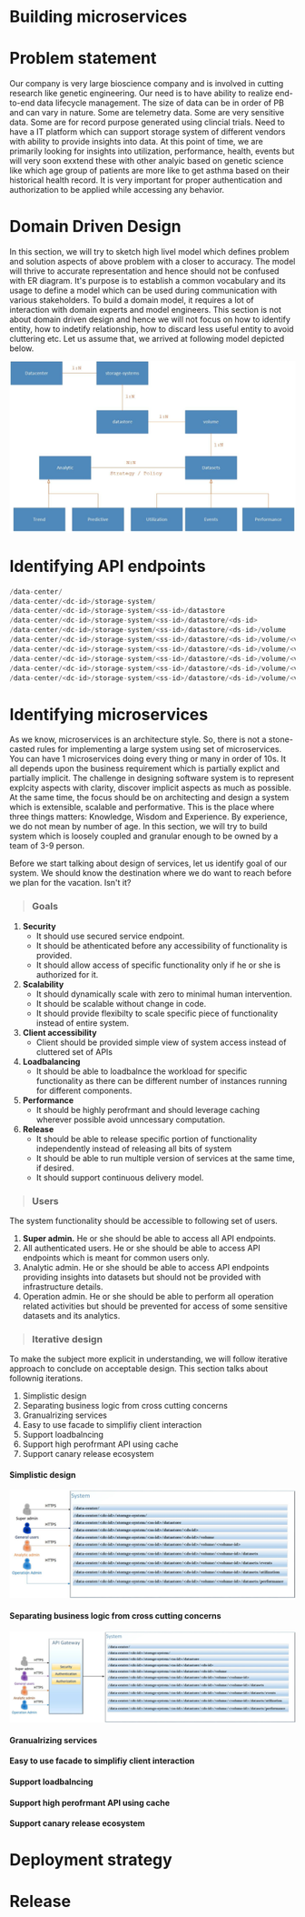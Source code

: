 # Building microservices

# Problem statement

Our company is very large bioscience company and is involved in cutting research like genetic engineering.
Our need is to have ability to realize end-to-end data lifecycle management. The size of data can be in order 
of PB and can vary in nature. Some are telemetry data. Some are very sensitive data. Some are for record
purpose generated using clincial trials. Need to have a IT platform which can support storage system of 
different vendors with ability to provide insights into data. At this point of time, we are primarily looking 
for insights into utilization, performance, health, events but will very soon exxtend these with other 
analyic based on genetic science like which age group of patients are more like to get asthma based on their
historical health record. It is very important for proper authentication and authorization to be applied 
while accessing any behavior.


# Domain Driven Design

In this section, we will try to sketch high livel model which defines problem and solution aspects of above
problem with a closer to accuracy. The model will thrive to accurate representation and hence should not be 
confused with ER diagram. It's purpose is to establish a common vocabulary and its usage to define a model
which can be used during communication with various stakeholders.  To build a domain model, it requires a 
lot of interaction with domain experts and model engineers. This section is not about domain driven design
and hence we will not focus on how to identify entity, how to indetify relationship, how to discard less 
useful entity to avoid cluttering etc. Let us assume that, we arrived at following model depicted below.

![Domain model](/micro-services/images/genetic-domain.jpg)


# Identifying API endpoints

```go
/data-center/
/data-center/<dc-id>/storage-system/
/data-center/<dc-id>/storage-system/<ss-id>/datastore
/data-center/<dc-id>/storage-system/<ss-id>/datastore/<ds-id>
/data-center/<dc-id>/storage-system/<ss-id>/datastore/<ds-id>/volume
/data-center/<dc-id>/storage-system/<ss-id>/datastore/<ds-id>/volume/<volume-id>
/data-center/<dc-id>/storage-system/<ss-id>/datastore/<ds-id>/volume/<volume-id>/datasets
/data-center/<dc-id>/storage-system/<ss-id>/datastore/<ds-id>/volume/<volume-id>/datasets/utilization
/data-center/<dc-id>/storage-system/<ss-id>/datastore/<ds-id>/volume/<volume-id>/datasets/events
/data-center/<dc-id>/storage-system/<ss-id>/datastore/<ds-id>/volume/<volume-id>/datasets/performance
```

# Identifying microservices

As we know, microservices is an architecture style. So, there is not a stone-casted rules for implementing a 
large system using set of microservices. You can have 1 microservices doing every thing or many in order of 10s.
It all depends upon the business requirement which is partially explict and partially implicit. The challenge in 
designing software system is to represent explcity aspects with clarity, discover implicit aspects as much as 
possible. At the same time, the focus should be on architecting and design a system which is extensible, scalable
and performative. This is the place where three things matters: Knowledge, Wisdom and Experience. By experience,
we do not mean by number of age. In this section, we will try to build system which is loosely coupled and granular
enough to be owned by a team of 3-9 person.

Before we start talking about design of services, let us identify goal of our system. We should know the destination 
where we do want to reach before we plan for the vacation. Isn't it? 

> ### Goals

1. **Security**
     * It should use secured service endpoint.
     * It should be athenticated before any accessibility of functionality is provided.
     * It should allow access of specific functionality only if he or she is authorized for it.
2. **Scalability**
     * It should dynamically scale with zero to minimal human intervention.
     * It should be scalable without change in code.
     * It should provide flexibilty to scale specific piece of functionality instead of entire system.     
3. **Client accessibility**
     * Client should be provided simple view of system access instead of cluttered set of APIs
4. **Loadbalancing**		
     * It should be able to loadbalnce the workload for specific functionality as there can be different number of instances 
       running for different components.
5. **Performance**
     * It should be highly perofrmant and should leverage caching wherever possible avoid unncessary computation.
6. **Release**		
     * It should be able to release specific portion of functionality independently instead of releasing all bits of system
     * It should be able to run multiple version of services at the same time, if desired.
     * It should support continuous delivery model.

> ### Users

The system functionality should be accessible to following set of users.

1. **Super admin.** He or she should be able to access all API endpoints.
2. All authenticated users. He or she should be able to access API endpoints which is meant for common users only.
3. Analytic admin. He or she should be able to access API endpoints providing insights into datasets but should 
   not be provided with infrastructure details.
4. Operation admin. He or she should be able to perform all operation related activities but should be prevented for 
   access of some sensitive datasets and its analytics.


> ### Iterative design 

To make the subject more explicit in understanding, we will follow iterative approach to conclude on acceptable design. This 
section talks about follownig iterations.

1. Simplistic design
2. Separating business logic from cross cutting concerns 
3. Granualrizing services 
4. Easy to use facade to simplifiy client interaction
5. Support loadbalncing
6. Support high perofrmant API using cache
7. Support canary release ecosystem

#### Simplistic design

![Simplistic design](/micro-services/images/genetic-service-design-1.jpg)

#### Separating business logic from cross cutting concerns 

![Seperating cross cutting concenrs](/micro-services/images/genetic-service-design-2.jpg)


#### Granualrizing services 
#### Easy to use facade to simplifiy client interaction
#### Support loadbalncing
#### Support high perofrmant API using cache
#### Support canary release ecosystem


# Deployment strategy


# Release 

